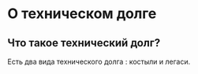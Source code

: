 # О техническом долге

## Что такое технический долг?

Есть два вида технического долга : костыли и легаси.


